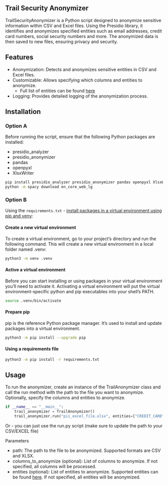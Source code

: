 Trail Security Anonymizer
-------------------------------------

TrailSecurityAnonymizer is a Python script designed to anonymize sensitive information within CSV and Excel files.
Using the Presidio library, it identifies and anonymizes specified entities such as email addresses, credit card numbers, social security numbers and more.
The anonymized data is then saved to new files, ensuring privacy and security.

Features
-------------------------------------
- Anonymization: Detects and anonymizes sensitive entities in CSV and Excel files.
- Customizable: Allows specifying which columns and entities to anonymize.
  - Full list of entities can be found [here](https://microsoft.github.io/presidio/supported_entities/)
- Logging: Provides detailed logging of the anonymization process.


Installation
-----
### Option A
Before running the script, ensure that the following Python packages are installed:

- presidio_analyzer
- presidio_anonymizer
- pandas
- openpyxl
- XlsxWriter

```bash
pip install presidio_analyzer presidio_anonymizer pandas openpyxl XlsxWriter
python -m spacy download en_core_web_lg
```

### Option B

Using the `requirements.txt` - [install packages in a virtual environment using pip and venv](https://packaging.python.org/en/latest/guides/installing-using-pip-and-virtual-environments/):

#### Create a new virtual environment
To create a virtual environment, go to your project’s directory and run the following command. This will create a new virtual environment in a local folder named .venv:
```bash
python3 -m venv .venv
```

#### Active a virtual environment
Before you can start installing or using packages in your virtual environment you’ll need to activate it. Activating a virtual environment will put the virtual environment-specific python and pip executables into your shell’s PATH.
```bash
source .venv/bin/activate
```

#### Prepare pip
pip is the reference Python package manager. It’s used to install and update packages into a virtual environment.
```bash
python3 -m pip install --upgrade pip
```

#### Using a requirements file
```bash
python3 -m pip install -r requirements.txt
```

Usage
-----
To run the anonymizer, create an instance of the TrailAnonymizer class and call the run method with the path to the file you want to anonymize. Optionally, specify the columns and entities to anonymize.


```python
if __name__ == "__main__":
    trail_anonymizer = TrailAnonymizer()
    trail_anonymizer.run("pii_excel_file.xlsx", entities=["CREDIT_CARD", "EMAIL_ADDRESS", "US_SSN"])
```

Or - you can just use the run.py script (make sure to update the path to your CSV/EXCEL file)

Parameters
- path: The path to the file to be anonymized. Supported formats are CSV and XLSX.
- columns_to_anonymize (optional): List of columns to anonymize. If not specified, all columns will be processed.
- entities (optional): List of entities to anonymize. Supported entities can be found [here](https://microsoft.github.io/presidio/supported_entities/). If not specified, all entities will be anonymized.
